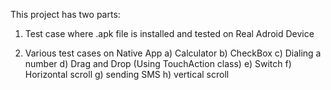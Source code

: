This project has two parts:

1. Test case where .apk file is installed and tested on Real Adroid Device

2. Various test cases on Native App
a) Calculator
b) CheckBox 
c) Dialing a number
d) Drag and Drop (Using TouchAction class)
e) Switch
f) Horizontal scroll
g) sending SMS
h) vertical scroll
